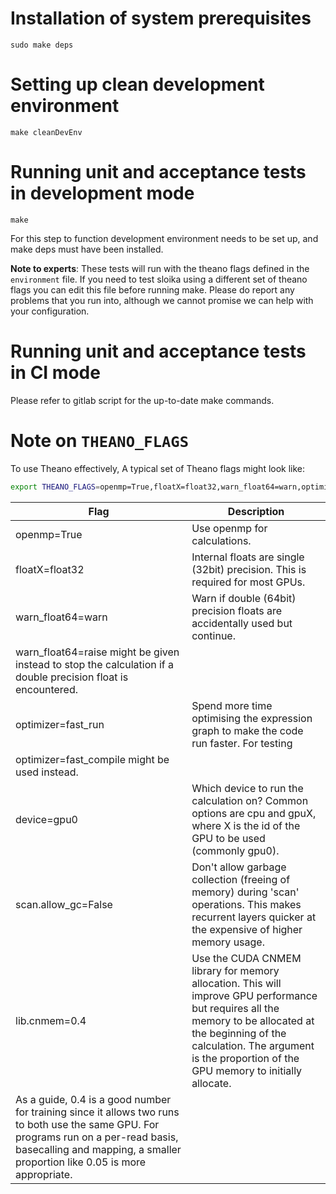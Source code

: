 # Installation of system prerequisites

    sudo make deps

# Setting up clean development environment

    make cleanDevEnv

# Running unit and acceptance tests in development mode

    make

For this step to function development environment needs to be set up, and make deps must have been installed.

**Note to experts**: These tests will run with the theano flags defined in the `environment` file. If you need to test sloika using a different set of theano flags you can edit this file before running make. Please do report any problems that you run into, although we cannot promise we can help with your configuration.

# Running unit and acceptance tests in CI mode

Please refer to gitlab script for the up-to-date make commands.

# Note on `THEANO_FLAGS`
To use Theano effectively, A typical set of Theano flags might look like:
```bash
export THEANO_FLAGS=openmp=True,floatX=float32,warn_float64=warn,optimizer=fast_run,device=gpu0,scan.allow_gc=False,lib.cnmem=0.3
```

| Flag                | Description |
|---------------------|-------------|
| openmp=True         | Use openmp for calculations. |
| floatX=float32      | Internal floats are single (32bit) precision. This is required for most GPUs. |
| warn_float64=warn   | Warn if double (64bit) precision floats are accidentally used but continue.  
warn_float64=raise might be given instead to stop the calculation if a double precision float is encountered.|
| optimizer=fast_run  | Spend more time optimising the expression graph to make the code run faster. For testing
optimizer=fast_compile might be used instead. |
| device=gpu0         | Which device to run the calculation on? Common options are cpu and gpuX, where X is the id of the GPU to be used (commonly gpu0). |
| scan.allow_gc=False | Don't allow garbage collection (freeing of memory) during 'scan' operations. This makes recurrent layers quicker at the expensive of higher memory usage. |
| lib.cnmem=0.4       | Use the CUDA CNMEM library for memory allocation. This will improve GPU performance but requires all the memory to be allocated at the beginning of the calculation. The argument is the proportion of the GPU memory to initially allocate.  
As a guide, 0.4 is a good number for training since it allows two runs to both use the same GPU. For programs run on a per-read basis, basecalling and mapping, a smaller proportion like 0.05 is more appropriate. |

 
